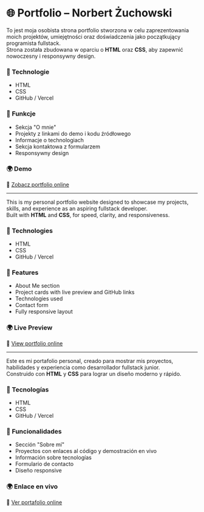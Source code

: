 # 🌐 Portfolio – Norbert Żuchowski

To jest moja osobista strona portfolio stworzona w celu zaprezentowania moich projektów, umiejętności oraz doświadczenia jako początkujący programista fullstack.  
Strona została zbudowana w oparciu o **HTML** oraz **CSS**, aby zapewnić nowoczesny i responsywny design.

### 🔧 Technologie

- HTML
-  CSS
- GitHub / Vercel

### 🧰 Funkcje

- Sekcja "O mnie"
- Projekty z linkami do demo i kodu źródłowego
- Informacje o technologiach
- Sekcja kontaktowa z formularzem
- Responsywny design

### 🌍 Demo

🔗 [Zobacz portfolio online](cheerful-starburst-ccbc62.netlify.app)

---


This is my personal portfolio website designed to showcase my projects, skills, and experience as an aspiring fullstack developer.  
Built with **HTML** and **CSS**, for speed, clarity, and responsiveness.

### 🔧 Technologies

- HTML
- CSS  
- GitHub / Vercel

### 🧰 Features

- About Me section  
- Project cards with live preview and GitHub links  
- Technologies used  
- Contact form  
- Fully responsive layout

### 🌍 Live Preview

🔗 [View portfolio online](cheerful-starburst-ccbc62.netlify.app)

---


Este es mi portafolio personal, creado para mostrar mis proyectos, habilidades y experiencia como desarrollador fullstack junior.  
Construido con **HTML** y **CSS** para lograr un diseño moderno y rápido.

### 🔧 Tecnologías

- HTML
- CSS  
- GitHub / Vercel

### 🧰 Funcionalidades

- Sección "Sobre mí"  
- Proyectos con enlaces al código y demostración en vivo  
- Información sobre tecnologías  
- Formulario de contacto  
- Diseño responsive

### 🌍 Enlace en vivo

🔗 [Ver portafolio online](cheerful-starburst-ccbc62.netlify.app)
